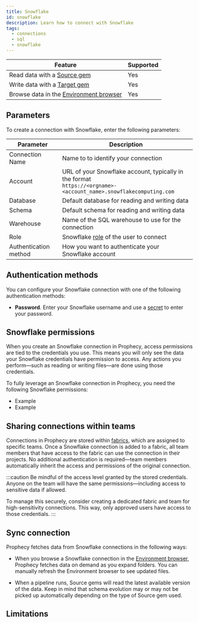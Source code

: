 ```yaml
---
title: Snowflake
id: snowflake
description: Learn how to connect with Snowflake
tags:
  - connections
  - sql
  - snowflake
---
```


| Feature                                                       | Supported |
| ------------------------------------------------------------- | --------- |
| Read data with a [Source gem](/analysts/source-target)        | Yes       |
| Write data with a [Target gem](/analysts/source-target)       | Yes       |
| Browse data in the [Environment browser](/analysts/pipelines) | Yes       |

## Parameters

To create a connection with Snowflake, enter the following parameters:

| Parameter             | Description                                                                                                          |
| --------------------- | -------------------------------------------------------------------------------------------------------------------- |
| Connection Name       | Name to to identify your connection                                                                                  |
| Account               | URL of your Snowflake account, typically in the format<br/>`https://<orgname>-<account_name>.snowflakecomputing.com` |
| Database              | Default database for reading and writing data                                                                        |
| Schema                | Default schema for reading and writing data                                                                          |
| Warehouse             | Name of the SQL warehouse to use for the connection                                                                  |
| Role                  | Snowflake [role](https://docs.snowflake.com/en/user-guide/security-access-control-overview) of the user to connect   |
| Authentication method | How you want to authenticate your Snowflake account                                                                  |

## Authentication methods

You can configure your Snowflake connection with one of the following authentication methods:

<!-- - **Snowflake [OAuth](docs/administration/authentication/databricks-oauth.md).** Prophecy prompts you to sign in with Snowflake. -->

- **Password**. Enter your Snowflake username and use a [secret](docs/administration/secrets/secrets.md) to enter your password.

## Snowflake permissions

When you create an Snowflake connection in Prophecy, access permissions are tied to the credentials you use. This means you will only see the data your Snowflake credentials have permission to access. Any actions you perform—such as reading or writing files—are done using those credentials.

To fully leverage an Snowflake connection in Prophecy, you need the following Snowflake permissions:

- Example
- Example

## Sharing connections within teams

Connections in Prophecy are stored within [fabrics](docs/administration/fabrics/prophecy-fabrics/prophecy-fabrics.md), which are assigned to specific teams. Once a Snowflake connection is added to a fabric, all team members that have access to the fabric can use the connection in their projects. No additional authentication is required—team members automatically inherit the access and permissions of the original connection.

:::caution
Be mindful of the access level granted by the stored credentials. Anyone on the team will have the same permissions—including access to sensitive data if allowed.

To manage this securely, consider creating a dedicated fabric and team for high-sensitivity connections. This way, only approved users have access to those credentials.
:::

## Sync connection

Prophecy fetches data from Snowflake connections in the following ways:

- When you browse a Snowflake connection in the [Environment browser](/analysts/pipelines), Prophecy fetches data on demand as you expand folders. You can manually refresh the Environment browser to see updated files.

- When a pipeline runs, Source gems will read the latest available version of the data. Keep in mind that schema evolution may or may not be picked up automatically depending on the type of Source gem used.

## Limitations
